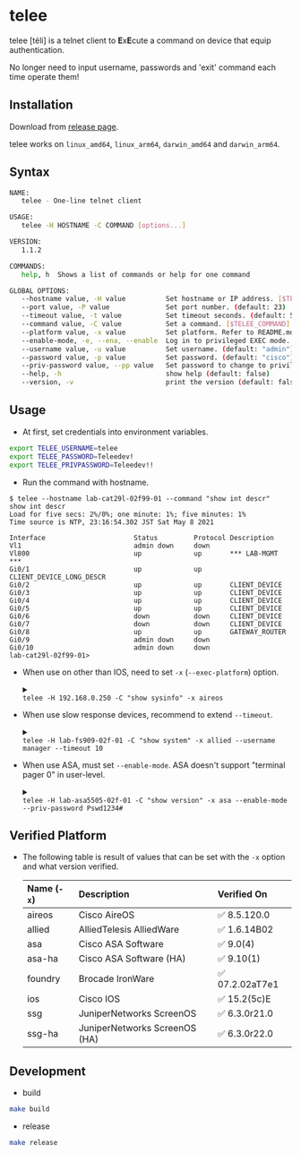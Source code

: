 # telee

telee [téli] is a telnet client to **E**x**E**cute a command on device that equip authentication.

No longer need to input username, passwords and 'exit' command each time operate them!

## Installation

Download from [release page](https://github.com/umatare5/telee/releases).

telee works on `linux_amd64`, `linux_arm64`, `darwin_amd64` and `darwin_arm64`.

## Syntax

```bash
NAME:
   telee - One-line telnet client

USAGE:
   telee -H HOSTNAME -C COMMAND [options...]

VERSION:
   1.1.2

COMMANDS:
   help, h  Shows a list of commands or help for one command

GLOBAL OPTIONS:
   --hostname value, -H value          Set hostname or IP address. [$TELEE_HOSTNAME]
   --port value, -P value              Set port number. (default: 23)
   --timeout value, -t value           Set timeout seconds. (default: 5)
   --command value, -C value           Set a command. [$TELEE_COMMAND]
   --platform value, -x value          Set platform. Refer to README.md what to be set. (default: "ios")
   --enable-mode, -e, --ena, --enable  Log in to privileged EXEC mode. (default: false)
   --username value, -u value          Set username. (default: "admin") [$TELEE_USERNAME]
   --password value, -p value          Set password. (default: "cisco") [$TELEE_PASSWORD]
   --priv-password value, --pp value   Set password to change to privileged EXEC mode. (default: "enable") [$TELEE_PRIVPASSWORD]
   --help, -h                          show help (default: false)
   --version, -v                       print the version (default: false)
```

## Usage

- At first, set credentials into environment variables.

```bash
export TELEE_USERNAME=telee
export TELEE_PASSWORD=Teleedev!
export TELEE_PRIVPASSWORD=Teleedev!!
```

- Run the command with hostname.

```console
$ telee --hostname lab-cat29l-02f99-01 --command "show int descr"
show int descr
Load for five secs: 2%/0%; one minute: 1%; five minutes: 1%
Time source is NTP, 23:16:54.302 JST Sat May 8 2021

Interface                      Status         Protocol Description
Vl1                            admin down     down
Vl800                          up             up       *** LAB-MGMT ***
Gi0/1                          up             up       CLIENT_DEVICE_LONG_DESCR
Gi0/2                          up             up       CLIENT_DEVICE
Gi0/3                          up             up       CLIENT_DEVICE
Gi0/4                          up             up       CLIENT_DEVICE
Gi0/5                          up             up       CLIENT_DEVICE
Gi0/6                          down           down     CLIENT_DEVICE
Gi0/7                          down           down     CLIENT_DEVICE
Gi0/8                          up             up       GATEWAY_ROUTER
Gi0/9                          admin down     down
Gi0/10                         admin down     down
lab-cat29l-02f99-01>
```

- When use on other than IOS, need to set `-x` (`--exec-platform`) option.

  <details><summary><code>
  telee -H 192.168.0.250 -C "show sysinfo" -x aireos
  </code></summary><p>

  ```console
  $ telee -H 192.168.0.250 -C "show sysinfo" -x aireos
  show sysinfo

  Manufacturer's Name.............................. Cisco Systems Inc.
  Product Name..................................... Cisco Controller
  Product Version.................................. 8.5.120.0
  Bootloader Version............................... 1.0.20
  Field Recovery Image Version..................... 7.6.101.1
  Firmware Version................................. PIC 19.0

  OUI File Last Update Time........................ Sun Sep 07 10:44:07 IST 2014

  Build Type....................................... DATA + WPS

  System Name...................................... lab-wlc-01f01-01a
  System Location..................................
  System Contact...................................
  System ObjectID.................................. 1.3.6.1.4.1.9.1.1279
  IP Address....................................... 192.168.0.250
  <snip>
  ```

  </p></details>

- When use slow response devices, recommend to extend `--timeout`.

  <details><summary><code>
  telee -H lab-fs909-02f-01 -C "show system" -x allied --username manager --timeout 10
  </code></summary><p>

  ```console
  $ telee -H lab-fs909-02f-01 -C "show system" -x allied -u manager -t 10
  show system
  Switch System Status                     Date 2021-05-09 Time 01:04:54
  Board     Bay      Board Name
  ----------------------------------------------------------------------
  Base      -        FS909M
  ----------------------------------------------------------------------
  Memory -  DRAM : 32768 kB  FLASH : 8192 kB   MAC : 00-1A-EB-93-1C-95
  ----------------------------------------------------------------------
  SysDescription  : CentreCOM FS909M Ver 1.6.14 B02
  SysContact      :
  SysLocation     : LAB
  SysName         : lab-fs909-02f-01
  SysUpTime       : 1267989237(146days, 18:11:32)
  Release Version : 1.6.14
  Release built   : B02 (Nov 23 2010 at 14:29:56)
  Flash PROM      : Good
  RAM             : Good
  SW chip         : Good
  <snip>
  ```

  </p></details>

- When use ASA, must set `--enable-mode`. ASA doesn't support "terminal pager 0" in user-level.

  <details><summary><code>
  telee -H lab-asa5505-02f-01 -C "show version" -x asa --enable-mode --priv-password Pswd1234#
  </code></summary><p>

  ```console
  $ telee -H lab-asa5505-02f-01 -C "show version" -x asa -e --pp Pswd1234#
  show version

  Cisco Adaptive Security Appliance Software Version 9.0(4)
  Device Manager Version 7.1(5)100

  Compiled on Wed 04-Dec-13 08:33 by builders
  System image file is "disk0:/asa904-k8.bin"
  Config file at boot was "startup-config"

  lab-asa5505-02f-01 up 70 days 2 hours

  Hardware:   ASA5505, 512 MB RAM, CPU Geode 500 MHz,
  Internal ATA Compact Flash, 128MB
  BIOS Flash M50FW016 @ 0xfff00000, 2048KB

  Encryption hardware device : Cisco ASA-5505 on-board accelerator (revision 0x0)
                               Boot microcode        : CN1000-MC-BOOT-2.00
                               SSL/IKE microcode     : CNLite-MC-SSLm-PLUS-2.03
  <snip>
  ```

  </p></details>

## Verified Platform

- The following table is result of values that can be set with the `-x` option and what version verified.

  | Name (`-x`) | Description                   | Verified On     |
  | :---------- | :---------------------------- | :-------------- |
  | aireos      | Cisco AireOS                  | ✅ 8.5.120.0    |
  | allied      | AlliedTelesis AlliedWare      | ✅ 1.6.14B02    |
  | asa         | Cisco ASA Software            | ✅ 9.0(4)       |
  | asa-ha      | Cisco ASA Software (HA)       | ✅ 9.10(1)      |
  | foundry     | Brocade IronWare              | ✅ 07.2.02aT7e1 |
  | ios         | Cisco IOS                     | ✅ 15.2(5c)E    |
  | ssg         | JuniperNetworks ScreenOS      | ✅ 6.3.0r21.0   |
  | ssg-ha      | JuniperNetworks ScreenOS (HA) | ✅ 6.3.0r22.0   |

## Development

- build

```bash
make build
```

- release

```bash
make release
```
